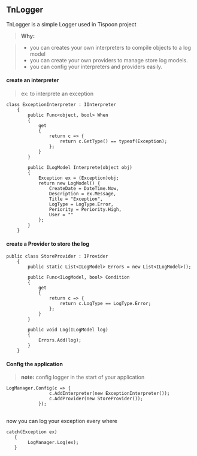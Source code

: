 ## TnLogger

TnLogger is a simple Logger used in Tispoon project

> **Why:**

> - you can creates your own interpreters to compile objects to a log model
> - you can create your own providers to manage store log models.
> - you can config your interpreters and providers easily.



#### <i class="icon-pencil"></i> create an interpreter
> ex: to interprete an exception
```
class ExceptionInterpreter : IInterpreter
    {
        public Func<object, bool> When
        {
            get
            {
                return c => {
                    return c.GetType() == typeof(Exception);
                };
            }
        }

        public ILogModel Interprete(object obj)
        {
            Exception ex = (Exception)obj;
            return new LogModel() {
                CreateDate = DateTime.Now,
                Description = ex.Message,
                Title = "Exception",
                LogType = LogType.Error,
                Periority = Periority.High,
                User = ""
            };
        }
    }
```

#### <i class="icon-pencil"></i> create a Provider to store the log

```
public class StoreProvider : IProvider
    {
        public static List<ILogModel> Errors = new List<ILogModel>();

        public Func<ILogModel, bool> Condition
        {
            get
            {
                return c => {
                    return c.LogType == LogType.Error;
                };
            }
        }

        public void Log(ILogModel log)
        {
            Errors.Add(log);
        }
    }
```

#### <i class="icon-pencil"></i> Config the application

> **note:**
> config  logger in the start of your application

```
LogManager.Config(c => {
                c.AddInterpreter(new ExceptionInterpreter());
                c.AddProvider(new StoreProvider());
            });

```

##
now you can log your exception every where
```
catch(Exception ex)
   {
        LogManager.Log(ex);
   }
```


##
